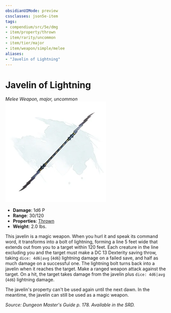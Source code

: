 ```yaml
---
obsidianUIMode: preview
cssclasses: json5e-item
tags:
- compendium/src/5e/dmg
- item/property/thrown
- item/rarity/uncommon
- item/tier/major
- item/weapon/simple/melee
aliases: 
- "Javelin of Lightning"
---
```

# Javelin of Lightning
*Melee Weapon, major, uncommon*  
![](4-Resources/Compendium/items/img/javelin-of-lightning.webp#right)  

- **Damage**: 1d6 P
- **Range**: 30/120
- **Properties**: [Thrown](4-Resources/Compendium/rules/item-properties.md#Thrown)
- **Weight**: 2.0 lbs.

This javelin is a magic weapon. When you hurl it and speak its command word, it transforms into a bolt of lightning, forming a line 5 feet wide that extends out from you to a target within 120 feet. Each creature in the line excluding you and the target must make a DC 13 Dexterity saving throw, taking `dice: 4d6|avg` (`4d6`) lightning damage on a failed save, and half as much damage on a successful one. The lightning bolt turns back into a javelin when it reaches the target. Make a ranged weapon attack against the target. On a hit, the target takes damage from the javelin plus `dice: 4d6|avg` (`4d6`) lightning damage.

The javelin's property can't be used again until the next dawn. In the meantime, the javelin can still be used as a magic weapon.

*Source: Dungeon Master's Guide p. 178. Available in the SRD.*